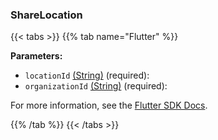 ### ShareLocation

{{< tabs >}}
{{% tab name="Flutter" %}}

**Parameters:**

- `locationId` [(String)](https://api.flutter.dev/flutter/dart-core/String-class.html) (required):
- `organizationId` [(String)](https://api.flutter.dev/flutter/dart-core/String-class.html) (required):


For more information, see the [Flutter SDK Docs](https://flutter.viam.dev/viam_protos.app.app/AppServiceClient/shareLocation.html).

{{% /tab %}}
{{< /tabs >}}
